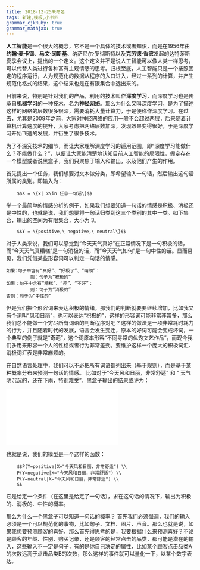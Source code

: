 ```yaml
---
title: 2018-12-25未命名
tags: 新建,模板,小书匠
grammar_cjkRuby: true
grammar_mathjax: true
---
```


**人工智能**是一个很大的概念，它不是一个具体的技术或者知识，而是在1956年由**约翰·麦卡锡**、**马文·闵斯基**、纳萨尼尔·罗彻斯特以及**克劳德·香农**发起的达特茅斯夏季会议上，提出的一个定义。这个定义并不是说人工智能可以像人类一样思考，可以代替人类进行各种富有主观情感的思考。归根至底，人工智能只是一个按照固定的程序运行，人为规范化的数据从程序的入口进入，经过一系列的计算，并产生规范化格式的结果，这个结果也是在有限集合中选出来的。

目前来说，特别是针对我们的产品，利用的技术叫作**深度学习**，而深度学习也是传承自**机器学习**的一种技术，名为**神经网络**。那么为什么又叫深度学习，是为了描述这样的网络的层数很多很深，需要消耗大量计算力，于是便称作深度学习。在过去，尤其是2009年之前，大家对神经网络的应用一般不会超过两层，后来随着计算机计算速度的提升，大家考虑把网络层数加深，发现效果变得很好，于是深度学习开始飞速的发展，并衍生了很多技术。

为了不深究技术的细节，而让大家理解深度学习的适用范围，即“深度学习能做什么？不能做什么？”，以便让大家能清楚地认知目前人工智能的局限性，假定存在一个模型或者说黑盒子，我们只聚焦于输入和输出，以及他们产生的作用。

首先提出一个任务，我们想要对文本做分类，即希望输入一句话，然后输出这句话所属的类别。即输入为：
```mathjax!
	$$X = \{x| x\in 任意一句话\}$$ 
```
举一个最简单的情感分析的例子，如果我们想要知道一句话的情感是积极、消极还是中性的，也就是说，我们想要将一句话归类到这三个类别的其中一类。如下集合，输出的空间为有限集合，大小为 3。
```mathjax!
	$$Y = \{positive,\ negative,\ neutral\}$$ 
```

对于人类来说，我们可以感觉到“今天天气真好”在正常情况下是一句积极的话，而“今天天气真糟糕”是一句消极的话，而“今天天气如何”是一句中性的话。显而易见，我们凭借某些形容词可以判定一句话的情感。
```
如果:句子中含有“真好”、“好极了”、“晴朗”：
         则：句子为“积极的”
如果：句子中含有“糟糕”、“差”、“不好”：
         则：句子为“消极的”
否则：句子为“中性的”
```

但是我们换个形容词来表达积极的情绪，那我们的判断就要要继续增加，比如我又有个词叫“风和日丽”，也可以表达“积极的”，这样的形容词可能非常非常多，那么我们总不能做一个穷尽所有词语的判断程序对吧？这样的做法是一项非常耗时耗力的行为，并且随着时代的发展，语言会发生变迁，原本的好词可能会变成坏词，一个典型的例子就是“奇葩”，这个词原本形容“不同寻常的优秀文艺作品”，而现今我们多用来形容一个人的性格或者行为非常差劲。要维护这样一个庞大的积极词汇、消极词汇表是非常麻烦的。

在自然语言处理中，我们可以不必把所有词语都列出来（基于规则），而是基于某种概率分布来预测一句话的情感。
比如对于“今天风和日丽，非常舒适” 和 “ 天气阴沉沉的，还在下雨，特别难受”，黑盒子输出的结果或许为：

![输出示例](./attachments/1545730575669.table.html)

也就是说，我们的模型是一个这样的函数：
```mathjax!
	$$P(Y=positive|X="今天风和日丽，非常舒适") \\
	P(Y=negative|X="今天风和日丽，非常舒适") \\
	P(Y=neutral|X="今天风和日丽，非常舒适") \\
	$$ 
```
它是给定一个条件（在这里是给定了一句话），求在这句话的情况下，输出为积极的、消极的、中性的概率。

那么为什么一个黑盒子可以知道一句话的概率？
首先我们必须强调，我们的输入必须是一个可以规范化的事物，比如句子、文档、图片、声音。那么也就是说，如果我想要预测顾客的喜好，那么首先得思考的是，我要根据什么来预测喜好？不论是顾客的年龄、性别、购买记录，还是顾客的经常点击的品类，都可能是潜在的输入，这些输入不一定是句子，有的是你自己决定的属性，比如某个顾客点击品类A的次数远高于点击品类B的次数，那么这样的事件就可以量化一下，以某个数字表达。
